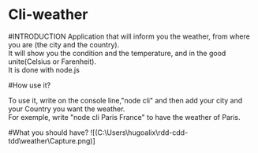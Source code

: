 Cli-weather
=

#INTRODUCTION
Application that will inform you the weather, from where you are (the city and the country).  
It will show you the condition and the temperature, and in the good unite(Celsius or Farenheit).  
It is done with node.js  

#How use it?

To use it, write on the console line,"node cli" and then add your city and your Country you want the weather.  
For exemple, write "node cli Paris France" to have the weather of Paris. 

#What you should have?
![(C:\Users\hugoalix\rdd-cdd-tdd\weather\Capture.png)]